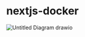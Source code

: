 # nextjs-docker
![Untitled Diagram drawio](https://github.com/rara-record/nextjs-docker/assets/70184893/88e325ff-1dfc-4779-b2f4-df57f1fd943a)
